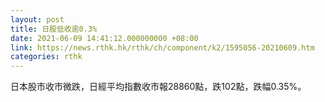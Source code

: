 ```yaml
---
layout: post
title: 日股低收逾0.3%
date: 2021-06-09 14:41:12.000000000 +08:00
link: https://news.rthk.hk/rthk/ch/component/k2/1595056-20210609.htm
categories: rthk
---
```


日本股市收市微跌，日經平均指數收市報28860點，跌102點，跌幅0.35%。
